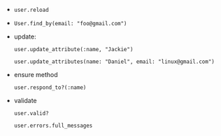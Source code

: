 * `user.reload`

* `User.find_by(email: "foo@gmail.com")`

* update:

    `user.update_attribute(:name, "Jackie")`

    `user.update_attributes(name: "Daniel", email: "linux@gmail.com")`

* ensure method

    `user.respond_to?(:name)`

* validate

    `user.valid?`

    `user.errors.full_messages`
